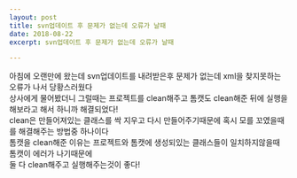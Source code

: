 ```yaml
---
layout: post
title: svn업데이트 후 문제가 없는데 오류가 날때
date: 2018-08-22
excerpt: svn업데이트 후 문제가 없는데 오류가 날때

---
```


<div>
  <p>
    아침에 오랜만에 왔는데 svn업데이트를 내려받은후 문제가 없는데 xml을 찾지못하는 오류가 나서 당황스러웠다<br/>
    상사에게 물어봤더니 그럴때는 프로젝트를 clean해주고 톰캣도 clean해준 뒤에 실행을 해보라고 해서 하니까 해결되었다!<br/>
    clean은 만들어져있는 클래스를 싹 지우고 다시 만들어주기때문에 혹시 모를 꼬였을때를 해결해주는 방법중 하나이다<br/>
    톰캣을 clean해준 이유는 프로젝트와 톰캣에 생성되있는 클래스들이 일치하지않을때 톰캣이 에러가 나기때문에 <br/>
    둘 다 clean해주고 실행해주는것이 좋다!
  </p>
</div>
